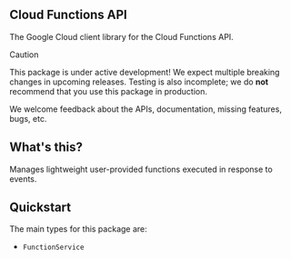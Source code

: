 ## Cloud Functions API

The Google Cloud client library for the Cloud Functions API.

<!-- Code generated by sidekick. DO NOT EDIT. -->

> [!CAUTION]
> This package is under active development! We expect multiple breaking changes
> in upcoming releases. Testing is also incomplete; we do **not** recommend that
> you use this package in production.

We welcome feedback about the APIs, documentation, missing features, bugs, etc.

## What's this?

Manages lightweight user-provided functions executed in response to events.

## Quickstart

The main types for this package are:

- `FunctionService`

